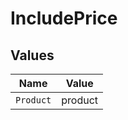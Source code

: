 # IncludePrice


## Values

| Name      | Value     |
| --------- | --------- |
| `Product` | product   |